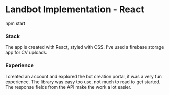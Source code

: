 # Landbot Implementation - React
npm start

### Stack
The app is created with React, styled with CSS. 
I've used a firebase storage app for CV uploads.

### Experience
I created an account and explored the bot creation portal, it was a very fun experience.
The library was easy too use, not much to read to get started. The response fields from the API make the work a lot easier.

